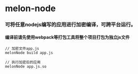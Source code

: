 # melon-node

### 可将任意nodejs编写的应用进行加密编译，可跨平台运行。
#### 编译前请先使用webpack等打包工具将整个项目打包为独立js文件
```
// 加密文件app.js
melonNode build app.js

// 执行加密后的应用
melonNode app.js.so
```
